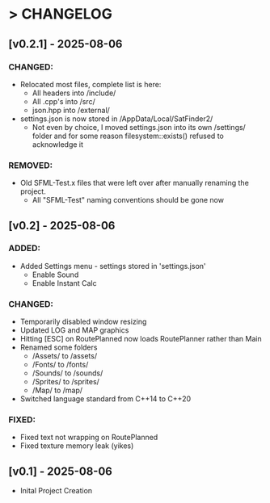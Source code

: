 # > CHANGELOG

## [v0.2.1] - 2025-08-06

### CHANGED:

- Relocated most files, complete list is here:
	- All headers into /include/
	- All .cpp's into /src/
	- json.hpp into /external/
- settings.json is now stored in /AppData/Local/SatFinder2/
	- Not even by choice, I moved settings.json into its own /settings/ folder and for some reason filesystem::exists() refused to acknowledge it

### REMOVED:

- Old SFML-Test.x files that were left over after manually renaming the project.
	- All "SFML-Test" naming conventions should be gone now

## [v0.2] - 2025-08-06

### ADDED:

- Added Settings menu - settings stored in 'settings.json'
	- Enable Sound
	- Enable Instant Calc

### CHANGED:

- Temporarily disabled window resizing
- Updated LOG and MAP graphics
- Hitting [ESC] on RoutePlanned now loads RoutePlanner rather than Main
- Renamed some folders
	- /Assets/ to /assets/
	- /Fonts/ to /fonts/
	- /Sounds/ to /sounds/
	- /Sprites/ to /sprites/
	- /Map/ to /map/
- Switched language standard from C\+\+14 to C\+\+20
	
### FIXED:

- Fixed text not wrapping on RoutePlanned
- Fixed texture memory leak (yikes)

## [v0.1] - 2025-08-06
- Inital Project Creation
